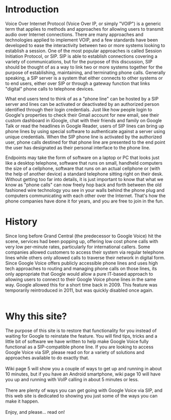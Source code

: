 # Introduction #
Voice Over Internet Protocol (Voice Over IP, or simply "VOIP") is a generic term that applies to methods and approaches for allowing users to transmit audio over Internet connections. There are many approaches and technologies applied to implement VOIP, and a few  standards have been developed to ease the interactivity between two or more systems looking to establish a session. One of the most popular approaches is called Session Initiation Protocol, or SIP. SIP is able to establish connections covering a variety of communications, but for the purpose of this discussion, SIP should be thought of as a way to link two or more systems together for the purpose of establishing, maintaining, and terminating phone calls. Generally speaking, a SIP server is a system that either connects to other systems or to end users, either over SIP or through a gateway function that links "digital" phone calls to telephone devices.<p>

What end users tend to think of as a "phone line" can be hosted by a SIP server and lines can be activated or deactivated by an authorized person identified through their login credentials. Just like how people login to Google's properties to check their Gmail account for new email, see their custom dashboard in iGoogle, chat with their friends and family on Google Talk or read the headlines in Google Reader, users of SIP lines can bring up phone lines by using special software to authenticate against a server using unique credentials. When the SIP phone line is activated by the authorized user, phone calls destined for that phone line are presented to the end point the user has designated as their personal interface to the phone line.<p>

Endpoints may take the form of software on a laptop or PC that looks just like a desktop telephone, software that runs on small, handheld computers the size of a cellphone, software that runs on an actual cellphone or (with the help of another device) a standard telephone sitting right on their desk. Without getting too far into details, it is just important to know that what we know as "phone calls" can now freely hop back and forth between the old fashioned wire technology you see in your walls behind the phone plug and computers communicating with each other over the Internet. That's how the phone companies have done it for years, and you are free to join in the fun.<p>

<h1>History</h1>
Since long before Grand Central (the predecessor to Google Voice) hit the scene, services had been popping up, offering low cost phone calls with very low per-minute rates, particularly for international callers. Some companies allowed customers to access their system via regular telephone lines while others only allowed calls to traverse their network in digital form. Since Google Voice offers publicly accessible phone lines and uses high tech approaches to routing and managing phone calls on those lines, its only appropriate that Google would allow a pure IT-based approach to allowing users to connect to their Google Voice phone lines in the same way. Google allowed this for a short time back in 2009. This feature was temporarily reintroduced in 2011, but was quickly disabled once again.<br>
<br>
<h1>Why this site?</h1>
The purpose of this site is to restore that functionality for you instead of waiting for Google to reinstate the feature. You will find tips, tricks and a little bit of software we have written to help make Google Voice fully functional as a SIP-compatible phone line. If you are looking to access Google Voice via SIP, please read on for a variety of solutions and approaches available to do exactly that.<br>
<br>
Wiki page 5 will show you a couple of ways to get up and running in about 10 minutes, but if you have an Android smartphone, wiki page 10 will have you up and running with VoIP calling in about 5 minutes or less.<br>
<br>
There are plenty of ways you can get going with Google Voice via SIP, and this web site is dedicated to showing you just some of the ways you can make it happen.<br>
<br>
Enjoy, and please... read on!